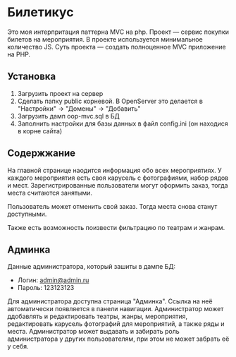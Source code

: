 # Билетикус

Это моя интерпритация паттерна MVC на php. Проект — сервис покупки билетов на мероприятия.
В проекте используется минимальное количество JS. Суть проекта — создать полноценное MVC приложение на PHP.

## Установка
1. Загрузить проект на сервер
2. Сделать папку public корневой. В OpenServer это делается в "Настройки" -> "Домены" -> "Добавить"
3. Загрузить дамп oop-mvc.sql в БД
4. Заполнить настройки для базы данных в файл config.ini (он находися в корне сайта)

## Содержжание
На главной странице наодится информация обо всех мероприятиях. У каждого мероприятия есть своя карусель с фотографиями, набор рядов и мест. Зарегистрированные пользователи могут оформить заказ, тогда места считаются занятыми.

Пользователь может отменить свой заказ. Тогда места снова станут доступными.

Также есть возможность поизвести фильтрацию по театрам и жанрам.

## Админка
Данные администратора, который зашиты в дампе БД:
- Логин: admin@admin.ru
- Пароль: 123123123

Для администратора доступна страница "Админка". Ссылка на неё автоматически появляется в панели навигации. Администратор может ддобавлять и редактировать театры, жанры, мероприятия, редактировать карусель фотографий для мероприятий, а также ряды и места. Администратор может выдавать и забирать роль администратора у других пользователям, при этом не может забрать её у себя.